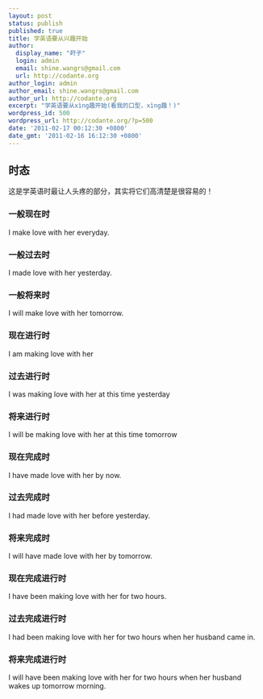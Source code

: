 ```yaml
---
layout: post
status: publish
published: true
title: 学英语要从兴趣开始
author:
  display_name: "莳子"
  login: admin
  email: shine.wangrs@gmail.com
  url: http://codante.org
author_login: admin
author_email: shine.wangrs@gmail.com
author_url: http://codante.org
excerpt: "学英语要从xìng趣开始(看我的口型，xìng趣！)"
wordpress_id: 500
wordpress_url: http://codante.org/?p=500
date: '2011-02-17 00:12:30 +0800'
date_gmt: '2011-02-16 16:12:30 +0800'
---
```


## 时态

这是学英语时最让人头疼的部分，其实将它们高清楚是很容易的！

### 一般现在时

I make love with her everyday.

### 一般过去时

I made love with her yesterday.

### 一般将来时

I will make love with her tomorrow.

### 现在进行时

I am making love with her

### 过去进行时

I was making love with her at this time yesterday

### 将来进行时

I will be making love with her at this time tomorrow

### 现在完成时

I have made love with her by now.

### 过去完成时

I had made love with her before yesterday.

### 将来完成时

I will have made love with her by tomorrow.

### 现在完成进行时

I have been making love with her for two hours.

### 过去完成进行时

I had been making love with her for two hours when her husband came in.

### 将来完成进行时

I will have been making love with her for two hours when her husband wakes up tomorrow morning.